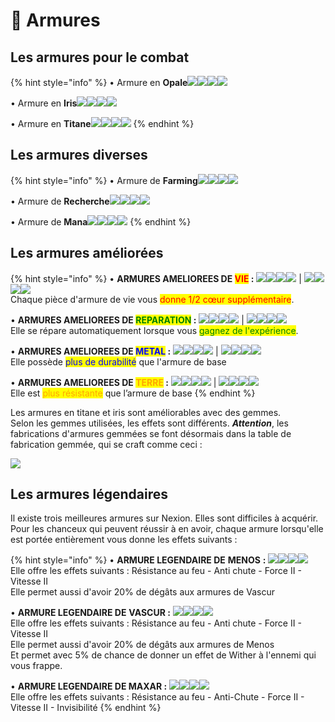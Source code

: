 # 👕 Armures

## Les armures pour le combat

{% hint style="info" %}
• Armure en **Opale**![](../../.gitbook/assets/opale\_helmet.png)![](../../.gitbook/assets/opale\_chestplate.png)![](../../.gitbook/assets/opale\_leggings.png)![](../../.gitbook/assets/opale\_boots.png)

• Armure en **Iris**![](../../.gitbook/assets/iris\_helmet.png)![](../../.gitbook/assets/iris\_chestplate.png)![](../../.gitbook/assets/iris\_leggings.png)![](../../.gitbook/assets/iris\_boots.png)

• Armure en **Titane**![](../../.gitbook/assets/titane\_helmet.png)![](<../../.gitbook/assets/titane\_chestplate (1).png>)![](../../.gitbook/assets/titane\_leggings.png)![](../../.gitbook/assets/titane\_boots.png)
{% endhint %}

## Les armures diverses

{% hint style="info" %}
• Armure de **Farming**![](../../.gitbook/assets/farm\_helmet.png)![](../../.gitbook/assets/farm\_chestplate.png)![](../../.gitbook/assets/farm\_leggings.png)![](../../.gitbook/assets/farm\_boots.png)

• Armure de **Recherche**![](../../.gitbook/assets/search\_helmet.png)![](../../.gitbook/assets/search\_chestplate.png)![](../../.gitbook/assets/search\_leggings.png)![](../../.gitbook/assets/search\_boots.png)

• Armure de **Mana**![](../../.gitbook/assets/mana\_helmet.png)![](../../.gitbook/assets/mana\_chestplate.png)![](../../.gitbook/assets/mana\_leggings.png)![](../../.gitbook/assets/mana\_boots.png)
{% endhint %}

## Les armures améliorées

{% hint style="info" %}
• **ARMURES AMELIOREES DE **<mark style="color:red;">**VIE**</mark>** :** ![](../../.gitbook/assets/life\_iris\_helmet.png)![](../../.gitbook/assets/life\_iris\_chestplate.png)![](../../.gitbook/assets/life\_iris\_leggings.png)![](../../.gitbook/assets/life\_iris\_boots.png) | ![](../../.gitbook/assets/life\_titane\_helmet.png)![](../../.gitbook/assets/life\_titane\_chestplate.png)![](../../.gitbook/assets/life\_titane\_leggings.png)![](../../.gitbook/assets/life\_titane\_boots.png)\
Chaque pièce d'armure de vie vous <mark style="color:red;">donne 1/2 cœur supplémentaire</mark>.

• **ARMURES AMELIOREES DE **<mark style="color:green;">**REPARATION**</mark>** :** ![](../../.gitbook/assets/repair\_iris\_helmet.png)![](../../.gitbook/assets/repair\_iris\_chestplate.png)![](../../.gitbook/assets/repair\_iris\_leggings.png)![](../../.gitbook/assets/repair\_iris\_boots.png) | ![](../../.gitbook/assets/repair\_titane\_helmet.png)![](../../.gitbook/assets/repair\_titane\_chestplate.png)![](../../.gitbook/assets/repair\_titane\_leggings.png)![](../../.gitbook/assets/repair\_titane\_boots.png)\
Elle se répare automatiquement lorsque vous <mark style="color:green;">gagnez de l'expérience</mark>.

• **ARMURES AMELIOREES DE **<mark style="color:blue;">**METAL**</mark>** :** ![](../../.gitbook/assets/steel\_iris\_helmet.png)![](../../.gitbook/assets/steel\_iris\_chestplate.png)![](../../.gitbook/assets/steel\_iris\_leggings.png)![](../../.gitbook/assets/steel\_iris\_boots.png) | ![](../../.gitbook/assets/steel\_titane\_helmet.png)![](../../.gitbook/assets/steel\_titane\_chestplate.png)![](../../.gitbook/assets/steel\_titane\_leggings.png)![](../../.gitbook/assets/steel\_titane\_boots.png)\
Elle possède <mark style="color:blue;">plus de durabilité</mark> que l'armure de base

• **ARMURES AMELIOREES DE **<mark style="color:orange;">**TERRE**</mark>** :** ![](<../../.gitbook/assets/earth\_iris\_helmet (1).png>)![](../../.gitbook/assets/earth\_iris\_chestplate.png)![](../../.gitbook/assets/earth\_iris\_leggings.png)![](<../../.gitbook/assets/earth\_iris\_boots (1).png>) | ![](../../.gitbook/assets/earth\_titane\_helmet.png)![](../../.gitbook/assets/earth\_titane\_chestplate.png)![](../../.gitbook/assets/earth\_titane\_leggings.png)![](../../.gitbook/assets/earth\_titane\_boots.png)\
Elle est <mark style="color:orange;">plus résistante</mark> que l’armure de base
{% endhint %}

Les armures en titane et iris sont améliorables avec des gemmes. \
Selon les gemmes utilisées, les effets sont différents. _**Attention**_, les fabrications d'armures gemmées se font désormais dans la table de fabrication gemmée, qui se craft comme ceci :

![](<../../.gitbook/assets/table de craft gemmée.png>)

## Les armures légendaires

Il existe trois meilleures armures sur Nexion. Elles sont difficiles à acquérir. Pour les chanceux qui peuvent réussir à en avoir, chaque armure lorsqu'elle est portée entièrement vous donne les effets suivants :&#x20;

{% hint style="info" %}
• **ARMURE LEGENDAIRE DE** **MENOS** **:** ![](<../../.gitbook/assets/legendary\_helmet (2).png>)![](<../../.gitbook/assets/legendary\_chestplate (2).png>)![](<../../.gitbook/assets/legendary\_leggings (1).png>)![](<../../.gitbook/assets/legendary\_boots (1).png>)\
Elle offre les effets suivants : Résistance au feu - Anti chute - Force II - Vitesse II \
Elle permet aussi d'avoir 20% de dégâts aux armures de Vascur

• **ARMURE LEGENDAIRE DE** **VASCUR :** ![](../../.gitbook/assets/vascur\_helmet.png)![](../../.gitbook/assets/vascur\_chestplate.png)![](../../.gitbook/assets/vascur\_leggings.png)![](../../.gitbook/assets/vascur\_boots.png)\
Elle offre les effets suivants : Résistance au feu - Anti chute - Force II - Vitesse II \
Elle permet aussi d'avoir 20% de dégâts aux armures de Menos\
Et permet avec 5% de chance de donner un effet de Wither à l'ennemi qui vous frappe.

• **ARMURE LEGENDAIRE DE MAXAR :** ![](../../.gitbook/assets/maxar\_helmet.png)![](../../.gitbook/assets/maxar\_chestplate.png)![](../../.gitbook/assets/maxar\_leggings.png)![](../../.gitbook/assets/maxar\_boots.png)\
Elle offre les effets suivants : Résistance au feu - Anti-Chute - Force II - Vitesse II - Invisibilité
{% endhint %}
